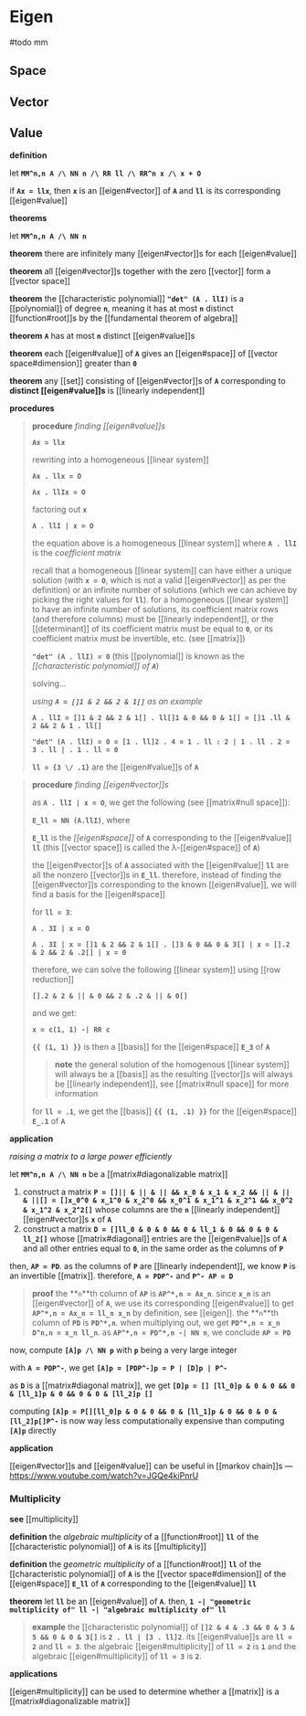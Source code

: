 # Eigen

#todo mm

## Space

## Vector

## Value

**definition**

let **`MM^n,n A /\ NN n /\ RR ll /\ RR^n x /\ x + O`**

if **`Ax = llx`**, then **`x`** is an [[eigen#vector]] of **`A`** and **`ll`** is its corresponding [[eigen#value]]

**theorems**

let **`MM^n,n A /\ NN n`**

**theorem** there are infinitely many [[eigen#vector]]s for each [[eigen#value]]

**theorem** all [[eigen#vector]]s together with the zero [[vector]] form a [[vector space]]

**theorem** the [[characteristic polynomial]] **`"det" (A . llI)`** is a [[polynomial]] of degree **`n`**, meaning it has at most **`n`** distinct [[function#root]]s by the [[fundamental theorem of algebra]]

**theorem** **`A`** has at most **`n`** distinct [[eigen#value]]s

**theorem** each [[eigen#value]] of **`A`** gives an [[eigen#space]] of [[vector space#dimension]] greater than **`0`**

**theorem** any [[set]] consisting of [[eigen#vector]]s of **`A`** corresponding to **distinct [[eigen#value]]s** is [[linearly independent]]

**procedures**

> **procedure** _finding [[eigen#value]]s_
>
> **`Ax = llx`**
>
> rewriting into a homogeneous [[linear system]]
>
> **`Ax . llx = O`**
>
> **`Ax . llIx = O`**
>
> factoring out **`x`**
>
> **`A . llI | x = O`**
>
> the equation above is a homogeneous [[linear system]] where **`A . llI`** is the _coefficient matrix_
>
> recall that a homogeneous [[linear system]] can have either a unique solution (with **`x = O`**, which is not a valid [[eigen#vector]] as per the definition) or an infinite number of solutions (which we can achieve by picking the right values for **`ll`**). for a homogeneous [[linear system]] to have an infinite number of solutions, its coefficient matrix rows (and therefore columns) must be [[linearly independent]], or the [[determinant]] of its coefficient matrix must be equal to **`0`**, or its coefficient matrix must be invertible, etc. (see [[matrix]])
>
> **`"det" (A . llI) = 0`** (this [[polynomial]] is known as the _[[characteristic polynomial]] of **`A`**_)
>
> solving...
>
> _using **`A = []1 & 2 && 2 & 1[]`** as an example_
>
> **`A . llI = []1 & 2 && 2 & 1[] . ll[]1 & 0 && 0 & 1[] = []1 .ll & 2 && 2 & 1 . ll[]`**
>
> **`"det" (A . llI) = 0 = [1 . ll]2 . 4 = 1 . ll : 2 | 1 . ll . 2 = 3 . ll | . 1 . ll = 0`**
>
> **`ll = {3 \/ .1}`** are the [[eigen#value]]s of **`A`**

> **procedure** _finding [[eigen#vector]]s_
>
> as **`A . llI | x = O`**, we get the following (see [[matrix#null space]]):
>
> **`E_ll = NN (A.llI)`**, where
>
> **`E_ll`** is the _[[eigen#space]]_ of **`A`** corresponding to the [[eigen#value]] **`ll`** (this [[vector space]] is called the &lambda;-[[eigen#space]] of **`A`**)
>
> the [[eigen#vector]]s of **`A`** associated with the [[eigen#value]] **`ll`** are all the nonzero [[vector]]s in **`E_ll`**. therefore, instead of finding the [[eigen#vector]]s corresponding to the known [[eigen#value]], we will find a basis for the [[eigen#space]]
>
> for **`ll = 3`**:
>
> **`A . 3I | x = O`**
>
> **`A . 3I | x = []1 & 2 && 2 & 1[] . []3 & 0 && 0 & 3[] | x = [].2 & 2 && 2 & .2[] | x = 0`**
>
> therefore, we can solve the following [[linear system]] using [[row reduction]]
>
> **`[].2 & 2 & || & 0 && 2 & .2 & || & 0[]`**
>
> and we get:
>
> **`x = c(1, 1) -| RR c`**
>
> **`{{ (1, 1) }}`** is then a [[basis]] for the [[eigen#space]] **`E_3`** of **`A`**
>
> > **note** the general solution of the homogenous [[linear system]] will always be a [[basis]] as the resulting [[vector]]s will always be [[linearly independent]], see [[matrix#null space]] for more information
>
> for **`ll = .1`**, we get the [[basis]] **`{{ (1, .1) }}`** for the [[eigen#space]] **`E_.1`** of **`A`**

**application**

_raising a matrix to a large power efficiently_

let **`MM^n,n A /\ NN n`** be a [[matrix#diagonalizable matrix]]

1.  construct a matrix **`P = []|| & || & || && x_0 & x_1 & x_2 && || & || & ||[] = []x_0^0 & x_1^0 & x_2^0 && x_0^1 & x_1^1 & x_2^1 && x_0^2 & x_1^2 & x_2^2[]`** whose columns are the **`n`** [[linearly independent]] [[eigen#vector]]s **`x`** of **`A`**
2.  construct a matrix **`D = []ll_0 & 0 & 0 && 0 & ll_1 & 0 && 0 & 0 & ll_2[]`** whose [[matrix#diagonal]] entries are the [[eigen#value]]s of **`A`** and all other entries equal to **`0`**, in the same order as the columns of **`P`**

then, **`AP = PD`**. as the columns of **`P`** are [[linearly independent]], we know **`P`** is an invertible [[matrix]]. therefore, **`A = PDP^-`** and **`P^- AP = D`**

> **proof** the **`n`**th column of **`AP`** is **`AP^*,n = Ax_n`**. since **`x_n`** is an [[eigen#vector]] of **`A`**, we use its corresponding [[eigen#value]] to get **`AP^*,n = Ax_n = ll_n x_n`** by definition, see [[eigen]]. the **`n`**th column of **`PD`** is **`PD^*,n`**. when multiplying out, we get **`PD^*,n = x_n D^n,n = x_n ll_n`**. as **`AP^*,n = PD^*,n -| NN n`**, we conclude **`AP = PD`**

now, compute **`[A]p /\ NN p`** with **`p`** being a very large integer

with **`A = PDP^-`**, we get **`[A]p = [PDP^-]p = P | [D]p | P^-`**

as **`D`** is a [[matrix#diagonal matrix]], we get **`[D]p = [] [ll_0]p & 0 & 0 && 0 & [ll_1]p & 0 && 0 & 0 & [ll_2]p []`**

computing **`[A]p = P[][ll_0]p & 0 & 0 && 0 & [ll_1]p & 0 && 0 & 0 & [ll_2]p[]P^-`** is now way less computationally expensive than computing **`[A]p`** directly

**application**

[[eigen#vector]]s and [[eigen#value]] can be useful in [[markov chain]]s &mdash; <https://www.youtube.com/watch?v=JGQe4kiPnrU>

### Multiplicity

**see** [[multiplicity]]

**definition** the _algebraic multiplicity_ of a [[function#root]] **`ll`** of the [[characteristic polynomial]] of **`A`** is its [[multiplicity]]

**definition** the _geometric multiplicity_ of a [[function#root]] **`ll`** of the [[characteristic polynomial]] of **`A`** is the [[vector space#dimension]] of the [[eigen#space]] **`E_ll`** of **`A`** corresponding to the [[eigen#value]] **`ll`**

**theorem** let **`ll`** be an [[eigen#value]] of **`A`**. then, **`1 -| "geometric multiplicity of" ll -| "algebraic multiplicity of" ll`**

> **example** the [[characteristic polynomial]] of **`[]2 & 4 & .3 && 0 & 3 & 5 && 0 & 0 & 3[]`** is **`2 . ll | [3 . ll]2`**. its [[eigen#value]]s are **`ll = 2`** and **`ll = 3`**. the algebraic [[eigen#multiplicity]] of **`ll = 2`** is **`1`** and the algebraic [[eigen#multiplicity]] of **`ll = 3`** is **`2`**.

**applications**

[[eigen#multiplicity]] can be used to determine whether a [[matrix]] is a [[matrix#diagonalizable matrix]]
